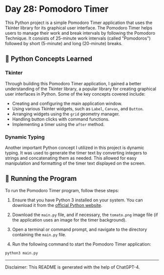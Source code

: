 # Day 28: Pomodoro Timer

This Python project is a simple Pomodoro Timer application that uses the Tkinter library for its graphical user interface. The Pomodoro Timer helps users to manage their work and break intervals by following the Pomodoro Technique. It consists of 25-minute work intervals (called "Pomodoros") followed by short (5-minute) and long (20-minute) breaks.

## 🐍 Python Concepts Learned

### Tkinter

Through building this Pomodoro Timer application, I gained a better understanding of the Tkinter library, a popular library for creating graphical user interfaces in Python. Some of the key concepts covered include:

- Creating and configuring the main application window.
- Using various Tkinter widgets, such as `Label`, `Canvas`, and `Button`.
- Arranging widgets using the `grid` geometry manager.
- Handling button clicks with command functions.
- Implementing a timer using the `after` method.

### Dynamic Typing

Another important Python concept I utilized in this project is dynamic typing. It was used to generate the timer text by converting integers to strings and concatenating them as needed. This allowed for easy manipulation and formatting of the timer text displayed on the screen.

## 🚀 Running the Program

To run the Pomodoro Timer program, follow these steps:

1. Ensure that you have Python 3 installed on your system. You can download it from the [official Python website](https://www.python.org/downloads/).

2. Download the `main.py` file, and if necessary, the `tomato.png` image file (if the application uses an image for the timer background).

3. Open a terminal or command prompt, and navigate to the directory containing the `main.py` file.

4. Run the following command to start the Pomodoro Timer application:

```bash
python3 main.py
```

---

Disclaimer: This README is generated with the help of ChatGPT-4.